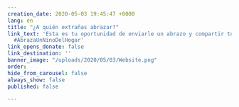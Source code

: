 ```yaml
---
creation_date: 2020-05-03 19:45:47 +0000
lang: en
title: "¿A quién extrañas abrazar?"
link_text: 'Esta es tu oportunidad de enviarle un abrazo y compartir tu amor. #MaratonDeAbrazos
  #AbrazaUnNinoDelHogar'
link_opens_donate: false
link_destination: ''
banner_image: "/uploads/2020/05/03/Website.png"
order: 
hide_from_carousel: false
always_show: false
published: false

---
```

